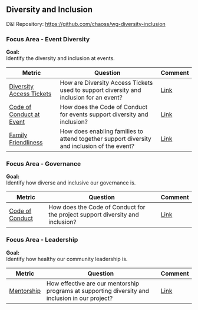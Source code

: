 ## Diversity and Inclusion
D\&I Repository: https://github.com/chaoss/wg-diversity-inclusion

### Focus Area - Event Diversity

**Goal:**  
Identify the diversity and inclusion at events.

**Metric** | **Question** | **Comment**
---|---|---
[Diversity Access Tickets](https://chaoss.community/metric-diversity-access-tickets/) | How are Diversity Access Tickets used to support diversity and inclusion for an event? | [Link](https://github.com/chaoss/wg-diversity-inclusion/issues/183)
[Code of Conduct at Event](https://chaoss.community/metric-code-of-conduct-at-event/) | How does the Code of Conduct for events support diversity and inclusion? | [Link](https://github.com/chaoss/wg-diversity-inclusion/issues/184)
[Family Friendliness](https://chaoss.community/metric-family-friendliness/) | How does enabling families to attend together support diversity and inclusion of the event? | [Link](https://github.com/chaoss/wg-diversity-inclusion/issues/185)

### Focus Area - Governance

**Goal:**  
Identify how diverse and inclusive our governance is.

**Metric** | **Question** |**Comment**
---|---|---
[Code of Conduct](https://chaoss.community/metric-code-of-conduct) | How does the Code of Conduct for the project support diversity and inclusion? | [Link](https://github.com/chaoss/wg-diversity-inclusion/issues/188)

### Focus Area - Leadership

**Goal:**  
Identify how healthy our community leadership is.

**Metric** | **Question** |**Comment**
---|---|---
[Mentorship](https://chaoss.community/metric-mentorship/) | How effective are our mentorship programs at supporting diversity and inclusion in our project? | [Link](https://github.com/chaoss/wg-diversity-inclusion/issues/186)
